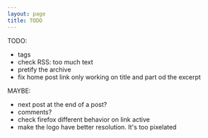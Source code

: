 ```yaml
---
layout: page
title: TODO
---
```


TODO:
 - tags
 - check RSS: too much text
 - pretify the archive
 - fix home post link only working on title and part od the excerpt

MAYBE:
 - next post at the end of a post?
 - comments?
 - check firefox different behavior on link active
 - make the logo have better resolution. It's too pixelated